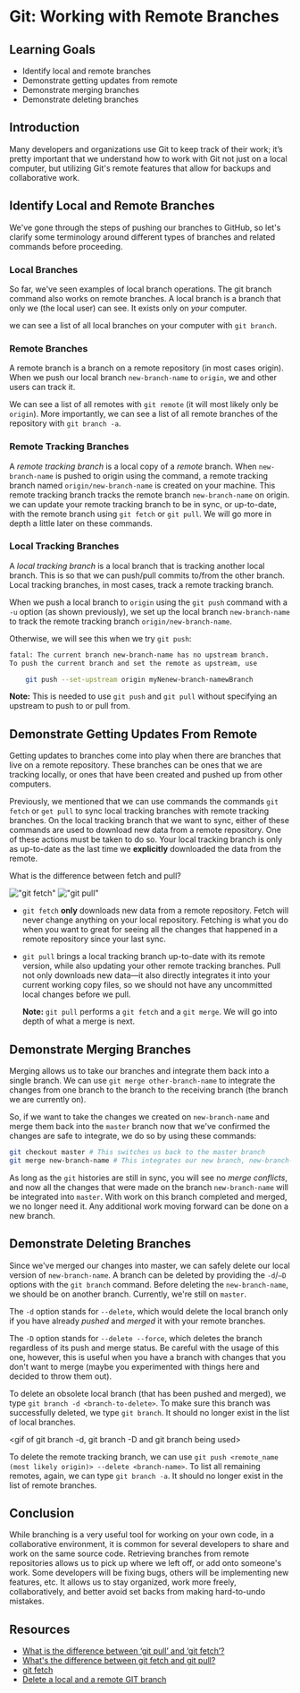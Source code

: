 # Git: Working with Remote Branches

## Learning Goals

- Identify local and remote branches
- Demonstrate getting updates from remote
- Demonstrate merging branches
- Demonstrate deleting branches

## Introduction

Many developers and organizations use Git to keep track of their work; it’s pretty
important that we understand how to work with Git not just on a local computer,
but utilizing Git's remote features that allow for backups and collaborative work.

## Identify Local and Remote Branches

We've gone through the steps of pushing our branches to GitHub, so let's clarify
some terminology around different types of branches and related commands before
proceeding.

### Local Branches

So far, we've seen examples of local branch operations. The git branch command
also works on remote branches. A local branch is a branch that only we (the
local user) can see. It exists only on _your_ computer.

we can see a list of all local branches on your computer with `git branch`.

### Remote Branches

A remote branch is a branch on a remote repository (in most cases origin). When
we push our local branch `new-branch-name` to `origin`, we and other users can
track it.

We can see a list of all remotes with `git remote` (it will most likely only be
`origin`). More importantly, we can see a list of all remote branches of the
repository with `git branch -a`.

### Remote Tracking Branches

A _remote tracking branch_ is a local copy of a _remote_ branch. When
`new-branch-name` is pushed to origin using the command, a remote tracking
branch named `origin/new-branch-name` is created on your machine. This remote
tracking branch tracks the remote branch `new-branch-name` on origin. we can
update your remote tracking branch to be in sync, or up-to-date, with the remote
branch using `git fetch` or `git pull`. We will go more in depth a little later
on these commands.

### Local Tracking Branches

A _local tracking branch_ is a local branch that is tracking another local
branch. This is so that we can push/pull commits to/from the other branch. Local
tracking branches, in most cases, track a remote tracking branch.

When we push a local branch to `origin` using the `git push` command with a `-u`
option (as shown previously), we set up the local branch `new-branch-name` to
track the remote tracking branch `origin/new-branch-name`.

Otherwise, we will see this when we try `git push`:

```bash
fatal: The current branch new-branch-name has no upstream branch.
To push the current branch and set the remote as upstream, use

    git push --set-upstream origin myNenew-branch-namewBranch
```

**Note:** This is needed to use `git push` and `git pull` without specifying an
upstream to push to or pull from.

## Demonstrate Getting Updates From Remote

Getting updates to branches come into play when there are branches that live on
a remote repository. These branches can be ones that we are tracking locally, or
ones that have been created and pushed up from other computers.

Previously, we mentioned that we can use commands the commands `git fetch` or
`get pull` to sync local tracking branches with remote tracking branches. On the
local tracking branch that we want to sync, either of these commands are used to
download new data from a remote repository. One of these actions must be taken
to do so. Your local tracking branch is only as up-to-date as the last time we
**explicitly** downloaded the data from the remote.

What is the difference between fetch and pull?

!["git fetch"](https://curriculum-content.s3.amazonaws.com/prework/git-workflow/git%20fetch.gif)
!["git pull"](https://curriculum-content.s3.amazonaws.com/prework/git-workflow/git%20pull.gif)

- `git fetch` **only** downloads new data from a remote repository. Fetch will
  never change anything on your local repository. Fetching is what you do when
  you want to great for seeing all the changes that happened in a remote
  repository since your last sync.
- `git pull` brings a local tracking branch up-to-date with its remote version,
  while also updating your other remote tracking branches. Pull not only
  downloads new data&mdash;it also directly integrates it into your current
  working copy files, so we should not have any uncommitted local changes before
  we pull.

  **Note:** `git pull` performs a `git fetch` and a `git merge`. We will go into
  depth of what a merge is next.

## Demonstrate Merging Branches

Merging allows us to take our branches and integrate them back into a single
branch. We can use `git merge other-branch-name` to integrate the changes from
one branch to the branch to the receiving branch (the branch we are currently
on).

So, if we want to take the changes we created on `new-branch-name` and merge
them back into the `master` branch now that we've confirmed the changes are safe
to integrate, we do so by using these commands:

```bash
git checkout master # This switches us back to the master branch
git merge new-branch-name # This integrates our new branch, new-branch-name, and its changes into master
```

As long as the `git` histories are still in sync, you will see no _merge
conflicts_, and now all the changes that were made on the branch
`new-branch-name` will be integrated into `master`. With work on this branch
completed and merged, we no longer need it. Any additional work moving forward
can be done on a new branch.

## Demonstrate Deleting Branches

Since we've merged our changes into master, we can safely delete our local version
of `new-branch-name`. A branch can be deleted by providing the `-d`/`–D` options
with the `git branch` command. Before deleting the `new-branch-name`, we should
be on another branch. Currently, we're still on `master`.

The `-d` option stands for `--delete`, which would delete the local branch only
if you have already _pushed_ and _merged_ it with your remote branches.

The `-D` option stands for `--delete --force`, which deletes the branch
regardless of its push and merge status. Be careful with the usage of this one,
however, this is useful when you have a branch with changes that you don't want
to merge (maybe you experimented with things here and decided to throw them
out).

To delete an obsolete local branch (that has been pushed and merged), we type
`git branch -d <branch-to-delete>`. To make sure this branch was successfully
deleted, we type `git branch`. It should no longer exist in the list of local
branches.

<gif of git branch -d, git branch -D and git branch being used>

To delete the remote tracking branch, we can use `git push <remote_name (most
likely origin)> --delete <branch-name>`. To list all remaining remotes, again,
we can type `git branch -a`. It should no longer exist in the list of remote
branches.

## Conclusion

While branching is a very useful tool for working on your own code, in a
collaborative environment, it is common for several developers to share and work
on the same source code. Retrieving branches from remote repositories allows us
to pick up where we left off, or add onto someone's work. Some developers will
be fixing bugs, others will be implementing new features, etc. It allows us to
stay organized, work more freely, collaboratively, and better avoid set backs
from making hard-to-undo mistakes.

## Resources

* [What is the difference between ‘git pull’ and ‘git fetch’?](https://www.javacodegeeks.com/2018/09/git-pull-git-fetch.html)
* [What's the difference between git fetch and git pull?](https://www.git-tower.com/learn/git/faq/difference-between-git-fetch-git-pull)
* [git fetch](https://www.atlassian.com/git/tutorials/syncing/git-fetch)
* [Delete a local and a remote GIT branch](https://koukia.ca/delete-a-local-and-a-remote-git-branch-61df0b10d323)
